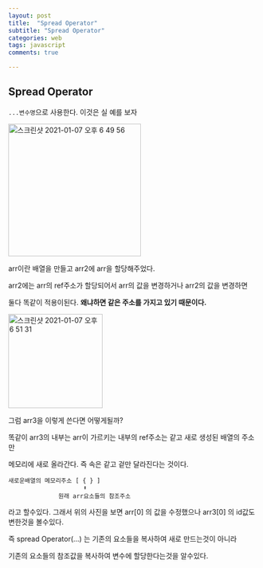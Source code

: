 ```yaml
---
layout: post
title:  "Spread Operator"
subtitle: "Spread Operator"
categories: web
tags: javascript
comments: true

---
```


## Spread Operator

`...변수명`으로 사용한다. 이것은 실 예를 보자

<img width="266" alt="스크린샷 2021-01-07 오후 6 49 56" src="https://user-images.githubusercontent.com/56789064/103877984-24e5bc00-5119-11eb-8b2c-d7ca72ab05be.png">

arr이란 배열을 만들고 arr2에 arr을 할당해주었다.

arr2에는 arr의 ref주소가 할당되어서 arr의 값을 변경하거나 arr2의 값을 변경하면

둘다 똑같이 적용이된다. **왜냐하면 같은 주소를 가지고 있기 때문이다.**

<img width="189" alt="스크린샷 2021-01-07 오후 6 51 31" src="https://user-images.githubusercontent.com/56789064/103878143-5cecff00-5119-11eb-8a47-6c369e05a5be.png">

그럼 arr3을 이렇게 쓴다면 어떻게될까?

똑같이 arr3의 내부는 arr이 가르키는 내부의 ref주소는 같고 새로 생성된 배열의 주소만

메모리에 새로 올라간다. 즉 속은 같고 겉만 달라진다는 것이다.

```
새로운배열의 메모리주소 [ { } ]
                     ⬆
              원래 arr요소들의 참조주소
```

라고 할수있다. 그래서 위의 사진을 보면 arr[0] 의 값을 수정했으나 arr3[0] 의 id값도 변한것을 볼수있다.

즉 spread Operator(...) 는 기존의 요소들을 복사하여 새로 만드는것이 아니라

기존의 요소들의 참조값을 복사하여 변수에 할당한다는것을 알수있다.